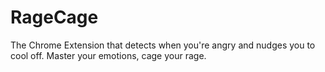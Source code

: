 # RageCage 

The Chrome Extension that detects when you're angry and nudges you to cool off. Master your emotions, cage your rage.  
